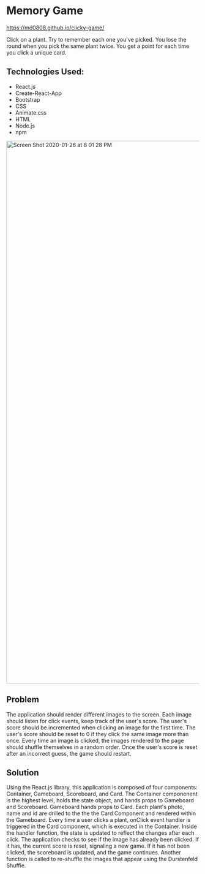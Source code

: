 # Memory Game

https://md0808.github.io/clicky-game/

Click on a plant. Try to remember each one you've picked. You lose the round when you pick the same plant twice. You get a point for each time you click a unique card.

## Technologies Used:

- React.js
- Create-React-App
- Bootstrap
- CSS
- Animate.css
- HTML
- Node.js
- npm

<img width="1417" alt="Screen Shot 2020-01-26 at 8 01 28 PM" src="https://user-images.githubusercontent.com/51139840/73148187-90598980-4080-11ea-9148-0cb5fb6b14d0.png">

## Problem

The application should render different images to the screen. Each image should listen for click events, keep track of the user's score. The user's score should be incremented when clicking an image for the first time. The user's score should be reset to 0 if they click the same image more than once. Every time an image is clicked, the images rendered to the page should shuffle themselves in a random order. Once the user's score is reset after an incorrect guess, the game should restart.

## Solution

Using the React.js library, this application is composed of four components: Container, Gameboard, Scoreboard, and Card. The Container componenent is the highest level, holds the state object, and hands props to Gameboard and Scoreboard. Gameboard hands props to Card. Each plant's photo, name and id are drilled to the the the Card Component and rendered within the Gameboard.
Every time a user clicks a plant, onClick event handler is triggered in the Card component, which is executed in the Container. Inside the handler function, the state is updated to reflect the changes after each click. The application checks to see if the image has already been clicked. If it has, the current score is reset, signaling a new game. If it has not been clicked, the scoreboard is updated, and the game continues. Another function is called to re-shuffle the images that appear using the Durstenfeld Shuffle.
